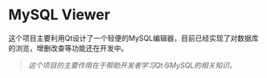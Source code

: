 # MySQL Viewer
这个项目主要利用Qt设计了一个轻便的MySQL编辑器，目前已经实现了对数据库的浏览，增删改查等功能还在开发中。

> *这个项目的主要作用在于帮助开发者学习Qt与MySQL的相关知识。*